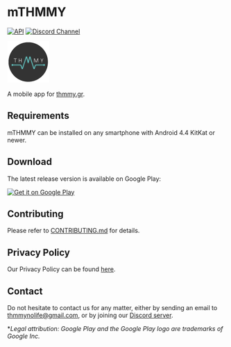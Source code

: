 # mTHMMY

[![API](https://img.shields.io/badge/API-19%2B-blue.svg?style=flat)](https://android-arsenal.com/api?level=19)
[![Discord Channel](https://img.shields.io/badge/discord-public@mTHMMY-738bd7.svg?style=flat)][discord-server]

![mTHMMY logo](app/src/main/res/mipmap-xhdpi/ic_launcher.png)

A mobile app for [thmmy.gr](https://www.thmmy.gr).

## Requirements

mTHMMY can be installed on any smartphone with Android 4.4 KitKat or newer.

## Download

The latest release version is available on Google Play:

<a href='https://play.google.com/store/apps/details?id=gr.thmmy.mthmmy&pcampaignid=MKT-Other-global-all-co-prtnr-py-PartBadge-Mar2515-1'><img alt='Get it on Google Play' src='https://play.google.com/intl/en_us/badges/images/generic/en_badge_web_generic.png' width="200"/></a>

## Contributing

Please refer to [CONTRIBUTING.md](/CONTRIBUTING.md) for details.

## Privacy Policy

Our Privacy Policy can be found [here](/PRIVACY.md).

## Contact

Do not hesitate to contact us for any matter, either by sending an email to [thmmynolife@gmail.com](mailto:thmmynolife@gmail.com), or by joining our [Discord server][discord-server].

**Legal attribution: Google Play and the Google Play logo are trademarks of Google Inc.*

[discord-server]: https://discord.gg/CVt3yrn
[trello-board]: https://trello.com/b/4MVlkrkg/mthmmy
